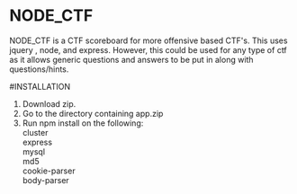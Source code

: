 # NODE_CTF
NODE_CTF is a CTF scoreboard for more offensive based CTF's. This uses jquery , node, and express. However, this could be used for any type of ctf as it allows generic questions and answers to be put in along with questions/hints.


#INSTALLATION
1. Download zip.</br>
2. Go to the directory containing app.zip</br>
3. Run npm install on the following:</br>
    cluster</br>
    express</br>
    mysql</br>
    md5</br>
    cookie-parser</br>
    body-parser</br>

